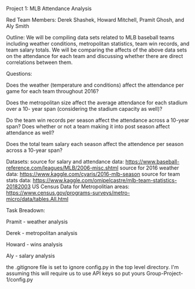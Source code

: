 Project 1: MLB Attendance Analysis

Red Team Members: Derek Shashek, Howard Mitchell, Pramit Ghosh, and Aly Smith

Outline: We will be compiling data sets related to MLB baseball teams including weather conditions, metropolitan statistics, team win records, and team salary totals. We will be comparing the affects of the above data sets on the attendance for each team and discussing whether there are direct correlations between them.

Questions: 

Does the weather (temperature and conditions) affect the attendance per game for each team throughout 2016?

Does the metropolitan size affect the average attendance for each stadium over a 10- year span (considering the stadium capacity as well)?

Do the team win records per season affect the attendance across a 10-year span? Does whether or not a team making it into post season affect attendance as well?

Does the total team salary each season affect the attendence per season across a 10-year span?

Datasets:
source for salary and attendance data: https://www.baseball-reference.com/leagues/MLB/2006-misc.shtml
source for 2016 weather data: https://www.kaggle.com/cyaris/2016-mlb-season
source for team stats data: https://www.kaggle.com/omipelcastre/mlb-team-statistics-20182003
US Census Data for Metropolitian areas: https://www.census.gov/programs-surveys/metro-micro/data/tables.All.html

Task Breadown:

Pramit - weather analysis

Derek - metropolitan analysis

Howard - wins analysis

Aly - salary analysis



the .gitignore file is set to ignore config.py in the top level directory.  I'm assuming this will require us to use API keys so put yours Group-Project-1/config.py
